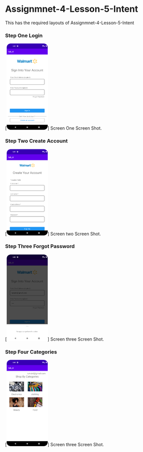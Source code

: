 
# Assignmnet-4-Lesson-5-Intent

This has the required layouts of Assignmnet-4-Lesson-5-Intent

### Step One Login
[<img src='https://github.com/lumu-daniel/WalmartClone/blob/master/app/src/main/res/drawable/screenshots/problem_2.png' alt='Screen 1' height='280'>]
Screen One Screen Shot.

### Step Two Create Account
[<img src='https://github.com/lumu-daniel/WalmartClone/blob/Assignmnet-4-Lesson-5-Intent/app/src/main/res/drawable/screenshots/create_account.png' alt='Screen 2' height='280'>]
Screen two Screen Shot.

### Step Three Forgot Password
[<img src='https://github.com/lumu-daniel/WalmartClone/blob/Assignmnet-4-Lesson-5-Intent/app/src/main/res/drawable/screenshots/forgot_password.png' alt='Screen 3' height='280'>]
Screen three Screen Shot.

### Step Four Categories
[<img src='https://github.com/lumu-daniel/WalmartClone/blob/Assignmnet-4-Lesson-5-Intent/app/src/main/res/drawable/screenshots/categories.png' alt='Screen 3' height='280'>]
Screen three Screen Shot.

